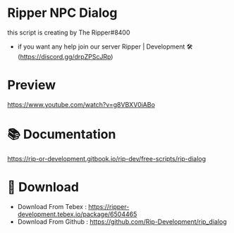 # Ripper NPC Dialog #

this script is creating by The Ripper#8400

- if you want any help join our server Ripper | Development 🛠 (https://discord.gg/drpZPScJRp)
# Preview

https://www.youtube.com/watch?v=g8VBXV0iABo

# 📚 Documentation

https://rip-or-development.gitbook.io/rip-dev/free-scripts/rip-dialog

# 💾 Download

- Download From Tebex : https://ripper-development.tebex.io/package/6504465
- Download From Github : https://github.com/Rip-Development/rip_dialog
